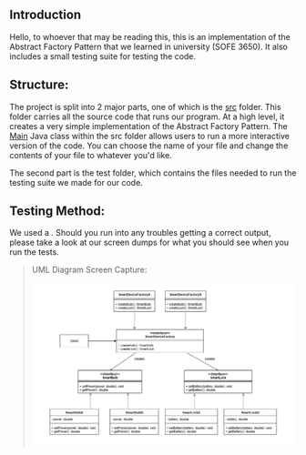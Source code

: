 ## Introduction
Hello, to whoever that may be reading this, this is an implementation of the Abstract Factory Pattern that we learned in 
university (SOFE 3650). It also includes a small testing suite for testing the code.

## Structure: 
The project is split into 2 major parts, one of which is the [src](src) folder. This folder carries all the source code 
that runs our program. At a high level, it creates a very simple implementation of the Abstract Factory Pattern.
The [Main](src/Main.java) Java class within the src folder allows users to run a more interactive version of the code. 
You can choose the name of your file and change the contents of your file to whatever you'd like. 

The second part is the test folder, which contains the files needed to run the testing suite we made for our code.

## Testing Method:
We used a . Should you run into any troubles getting a correct output, please take a look at our screen dumps for what 
you should see when you run the tests.

>UML Diagram Screen Capture:
> 
>![Alt text](screencaptures/AbstractFactory_UML.png?raw=true "Abstract Factory UML")
